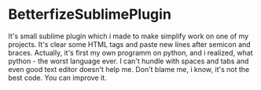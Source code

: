 # BetterfizeSublimePlugin
It's small sublime plugin which i made to make simplify work on one of my projects. It's clear some HTML tags and paste new lines after semicon and braces. Actually, it's first my own programm on python, and i realized, what python - the worst language ever. I can't hundle with spaces and tabs and even good text editor doesn't help me. Don't blame me, i know, it's not the best code. You can improve it.
